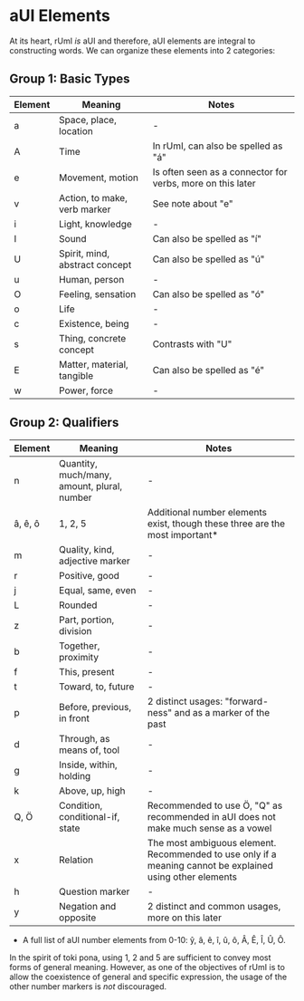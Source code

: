 # aUI Elements

At its heart, rUmI *is* aUI and therefore, aUI elements are integral to constructing words. We can organize these elements into 2 categories:

## Group 1: Basic Types

|Element|Meaning|Notes|
|-------|-------|-------------|
|a|Space, place, location|-|
|A|Time|In rUmI, can also be spelled as "á"|
|e|Movement, motion|Is often seen as a connector for verbs, more on this later|
|v|Action, to make, verb marker|See note about "e"|
|i|Light, knowledge|-|
|I|Sound|Can also be spelled as "í"|
|U|Spirit, mind, abstract concept|Can also be spelled as "ú"|
|u|Human, person|-|
|O|Feeling, sensation|Can also be spelled as "ó"|
|o|Life|-|
|c|Existence, being|-|
|s|Thing, concrete concept|Contrasts with "U"|
|E|Matter, material, tangible|Can also be spelled as "é"|
|w|Power, force|-|

## Group 2: Qualifiers

|Element|Meaning|Notes|
|-------|-------|-------------|
|n|Quantity, much/many, amount, plural, number|-|
|â, ê, ô|1, 2, 5|Additional number elements exist, though these three are the most important*|
|m|Quality, kind, adjective marker|-|
|r|Positive, good|-|
|j|Equal, same, even|-|
|L|Rounded|-|
|z|Part, portion, division|-|
|b|Together, proximity|-|
|f|This, present|-|
|t|Toward, to, future|-|
|p|Before, previous, in front|2 distinct usages: "forward-ness" and as a marker of the past|
|d|Through, as means of, tool|-|
|g|Inside, within, holding|-|
|k|Above, up, high|-|
|Q, Ö|Condition, conditional-if, state|Recommended to use Ö, "Q" as recommended in aUI does not make much sense as a vowel|
|x|Relation|The most ambiguous element. Recommended to use only if a meaning cannot be explained using other elements|
|h|Question marker|-|
|y|Negation and opposite|2 distinct and common usages, more on this later|


* A full list of aUI number elements from 0-10: ŷ, â, ê, î, û, ô, Â, Ê, Î, Û, Ô.


 In the spirit of toki pona, using 1, 2 and 5 are sufficient to convey most forms of general meaning. However, as one of the objectives of rUmI is to allow the coexistence of general and specific expression,
 the usage of the other number markers is *not* discouraged.
